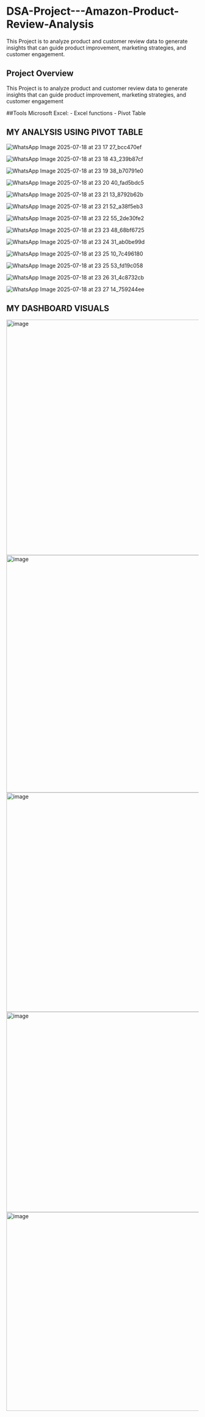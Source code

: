 # DSA-Project---Amazon-Product-Review-Analysis
This Project is to analyze product and customer review data to generate insights that can  guide product improvement, marketing strategies, and customer engagement. 

## Project Overview
This Project is to analyze product and customer review data to generate insights that can  guide product improvement, marketing strategies, and customer engagement

##Tools
Microsoft Excel: 
                - Excel functions
                - Pivot Table


## MY ANALYSIS USING PIVOT TABLE

![WhatsApp Image 2025-07-18 at 23 17 27_bcc470ef](https://github.com/user-attachments/assets/3172ea06-1fe4-42a9-8985-b969f8eb959c)


![WhatsApp Image 2025-07-18 at 23 18 43_239b87cf](https://github.com/user-attachments/assets/3ff96d10-3bef-4548-b495-e70d7dabf3b2)


![WhatsApp Image 2025-07-18 at 23 19 38_b70791e0](https://github.com/user-attachments/assets/67f99243-df9a-4b25-8b02-a038be90732e)


![WhatsApp Image 2025-07-18 at 23 20 40_fad5bdc5](https://github.com/user-attachments/assets/9f69bbf4-d902-4bcc-a1b9-7a8e8deb65b6)


![WhatsApp Image 2025-07-18 at 23 21 13_8792b62b](https://github.com/user-attachments/assets/923a5ba3-6af5-4d2c-9935-a911f8f276f8)

![WhatsApp Image 2025-07-18 at 23 21 52_a38f5eb3](https://github.com/user-attachments/assets/a8153c8a-6e85-42ba-87e9-9ae89647bcd0)


![WhatsApp Image 2025-07-18 at 23 22 55_2de30fe2](https://github.com/user-attachments/assets/587e9acd-2eea-4d10-94d7-88ecf9c01f76)

![WhatsApp Image 2025-07-18 at 23 23 48_68bf6725](https://github.com/user-attachments/assets/a3764e63-e2a9-4705-a73b-71001db4a3e8)


![WhatsApp Image 2025-07-18 at 23 24 31_ab0be99d](https://github.com/user-attachments/assets/5ec13cb9-78a8-46c2-908c-a35a990574b0)


![WhatsApp Image 2025-07-18 at 23 25 10_7c496180](https://github.com/user-attachments/assets/15616f46-f5c1-45ce-b5f4-8c432fc4e415)


![WhatsApp Image 2025-07-18 at 23 25 53_fd19c058](https://github.com/user-attachments/assets/23a39b4a-b4f6-4d6d-86ac-1efafb859503)

![WhatsApp Image 2025-07-18 at 23 26 31_4c8732cb](https://github.com/user-attachments/assets/30bf157f-62cd-46a8-ba8d-896e4647a825)


![WhatsApp Image 2025-07-18 at 23 27 14_759244ee](https://github.com/user-attachments/assets/f0f1cbe8-2834-4a75-b997-a33a14ceae2f)




## MY DASHBOARD VISUALS

<img width="709" height="616" alt="image" src="https://github.com/user-attachments/assets/ae7ae1c0-12da-4fe9-8d2f-1b633b1c044a" />


<img width="813" height="621" alt="image" src="https://github.com/user-attachments/assets/bc528873-2696-4296-8db5-cd9a628eeee7" />


<img width="1568" height="574" alt="image" src="https://github.com/user-attachments/assets/f743030a-5836-463d-bf2e-2e61da464b7b" />


<img width="752" height="524" alt="image" src="https://github.com/user-attachments/assets/c8085a84-06b4-4b40-abd3-a6afb0343d38" />


<img width="752" height="520" alt="image" src="https://github.com/user-attachments/assets/edb2a64b-0a20-4d8f-a9bb-2ad5ac34fa8a" />



